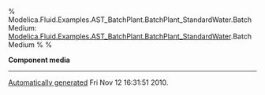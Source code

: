 % Modelica.Fluid.Examples.AST\_BatchPlant.BatchPlant\_StandardWater.BatchMedium:
  [Modelica.Fluid.Examples.AST\_BatchPlant.BatchPlant\_StandardWater](Modelica_Fluid_Examples_AST_BatchPlant.html#Modelica.Fluid.Examples.AST_BatchPlant.BatchPlant_StandardWater).BatchMedium
% 
% 

**Component media**

* * * * *

[Automatically generated](http://www.3ds.com/) Fri Nov 12 16:31:51 2010.
